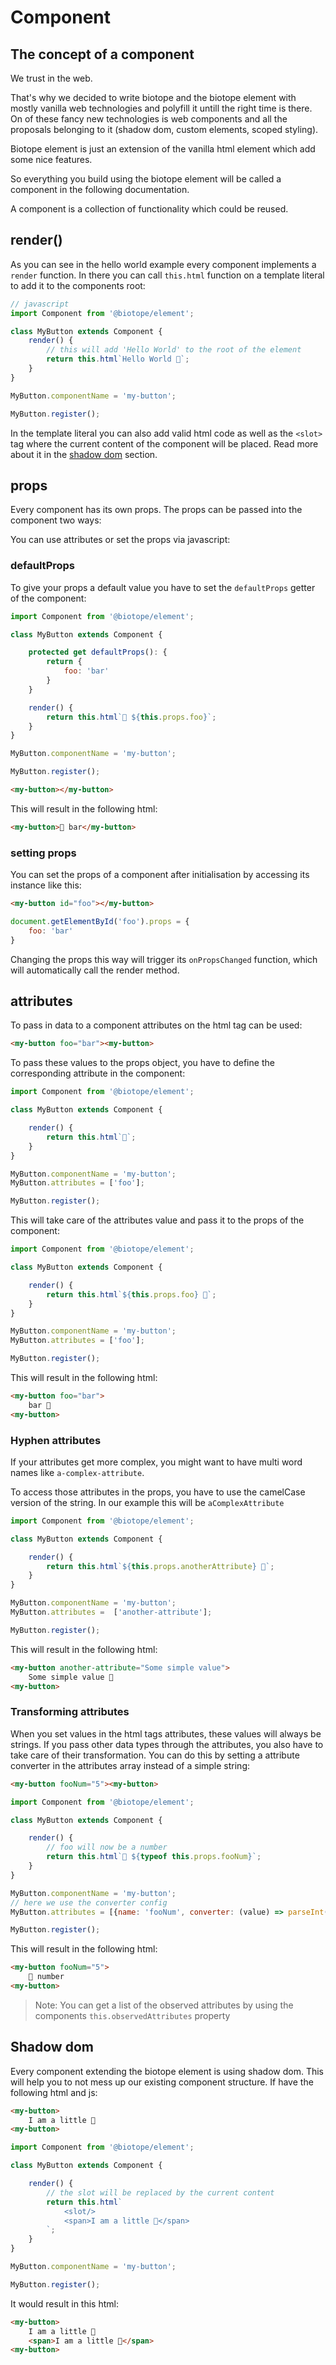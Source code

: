 # Component

## The concept of a component

We trust in the web.  

That's why we decided to write biotope and the biotope element with mostly vanilla web technologies and polyfill it untill the right time is there.
On of these fancy new technologies is web components and all the proposals belonging to it (shadow dom, custom elements, scoped styling).

Biotope element is just an extension of the vanilla html element which add some nice features.

So everything you build using the biotope element will be called a component in the following documentation.

A component is a collection of functionality which could be reused.


## render()
As you can see in the hello world example every component implements a `render` function. In there you can call `this.html` function on a template literal to add it to the components root:

```js
// javascript
import Component from '@biotope/element';

class MyButton extends Component {
    render() {
        // this will add 'Hello World' to the root of the element
        return this.html`Hello World 🐤`;
    }
}

MyButton.componentName = 'my-button';

MyButton.register();
```

In the template literal you can also add valid html code as well as the `<slot>` tag where the current content of the component will be placed. Read more about it in the [shadow dom](#shadow-dom) section.


## props
Every component has its own props. The props can be passed into the component two ways:

You can use attributes or set the props via javascript:


### defaultProps
To give your props a default value you have to set the `defaultProps` getter of the component:
```js
import Component from '@biotope/element';

class MyButton extends Component {

    protected get defaultProps(): {
        return {
            foo: 'bar'
        }
    }

    render() {
        return this.html`🎰 ${this.props.foo}`;
    }
}

MyButton.componentName = 'my-button';

MyButton.register();
```
```html
<my-button></my-button>
```

This will result in the following html:

```html
<my-button>🎰 bar</my-button>
```



### setting props
You can set the props of a component after initialisation by accessing its instance like this:
```html
<my-button id="foo"></my-button>
```
```js
document.getElementById('foo').props = {
    foo: 'bar'
}
```
Changing the props this way will trigger its `onPropsChanged` function, which will automatically call the render method.





## attributes
To pass in data to a component attributes on the html tag can be used:
```html
<my-button foo="bar"><my-button>
```

To pass these values to the props object, you have to define the corresponding attribute in the component:
```js
import Component from '@biotope/element';

class MyButton extends Component {

    render() {
        return this.html`🌸`;
    }
}

MyButton.componentName = 'my-button';
MyButton.attributes = ['foo'];

MyButton.register();
```

This will take care of the attributes value and pass it to the props of the component:

```js
import Component from '@biotope/element';

class MyButton extends Component {

    render() {
        return this.html`${this.props.foo} 🌸`;
    }
}

MyButton.componentName = 'my-button';
MyButton.attributes = ['foo'];

MyButton.register();
```

This will result in the following html:
```html
<my-button foo="bar">
    bar 🌸
<my-button>
```

### Hyphen attributes
If your attributes get more complex, you might want to have multi word names like `a-complex-attribute`.

To access those attributes in the props, you have to use the camelCase version of the string. In our example this will be `aComplexAttribute`

```js
import Component from '@biotope/element';

class MyButton extends Component {

    render() {
        return this.html`${this.props.anotherAttribute} 🌸`;
    }
}

MyButton.componentName = 'my-button';
MyButton.attributes =  ['another-attribute'];

MyButton.register();
```

This will result in the following html:
```html
<my-button another-attribute="Some simple value">
    Some simple value 🌸
<my-button>
```










### Transforming attributes
When you set values in the html tags attributes, these values will always be strings. If you pass other data types through the attributes, you also have to take care of their transformation. You can do this by setting a attribute converter in the attributes array instead of a simple string:

```html
<my-button fooNum="5"><my-button>
```
```js
import Component from '@biotope/element';

class MyButton extends Component {

    render() {
        // foo will now be a number
        return this.html`🚀 ${typeof this.props.fooNum}`;
    }
}

MyButton.componentName = 'my-button';
// here we use the converter config
MyButton.attributes = [{name: 'fooNum', converter: (value) => parseInt(value, 10)}];

MyButton.register();
```
This will result in the following html:
```html
<my-button fooNum="5">
    🚀 number
<my-button>
```

> Note: You can get a list of the observed attributes by using the components `this.observedAttributes` property

## Shadow dom
Every component extending the biotope element is using shadow dom. This will help you to not mess up our existing component structure.
If have the following html and js:

```html
<my-button>
    I am a little 🦋
<my-button>
```
```js
import Component from '@biotope/element';

class MyButton extends Component {

    render() {
        // the slot will be replaced by the current content
        return this.html`
            <slot/>
            <span>I am a little 🐛</span>
        `;
    }
}

MyButton.componentName = 'my-button';

MyButton.register();
```

It would result in this html:
```html
<my-button>
    I am a little 🦋
    <span>I am a little 🐛</span>
<my-button>
```
